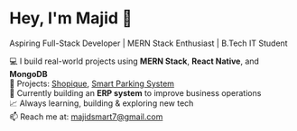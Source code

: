 # Hey, I'm Majid 👋  
Aspiring Full-Stack Developer | MERN Stack Enthusiast | B.Tech IT Student

💻 I build real-world projects using **MERN Stack**, **React Native**, and **MongoDB**  
🚀 Projects: [Shopique](https://shopique-iota.vercel.app), [Smart Parking System](https://namma-spot.vercel.app)  
🎯 Currently building an **ERP system** to improve business operations  
📈 Always learning, building & exploring new tech  
📫 Reach me at: [majidsmart7@gmail.com](mailto:majidsmart7@gmail.com)
